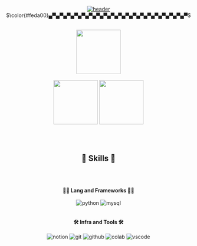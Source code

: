 <div align=center>

  
[![header](https://capsule-render.vercel.app/api?type=transparent&color=auto&height=110&text=Eunhye%27s+Github&fontSize=50&fontColor=8a67ab&fontAlign=50&fontAlignY=50&desc=Welcome+%3A%29&descSize=20&descAlign=50&descAlignY=75)](https://capsule-render.vercel.app/api?type=transparent&height=100&color=gradient&text=Eunhye's%20GitHub&reversal=false&section=header&desc=welcome%20!&descAlignY=80&fontSize=50&fontAlignY=50&animation=twinkling&stroke=feda00&strokeWidth=2&fontColor=feda00&descSize=20)  
$\color{#feda00}▄▀▄▀▄▀▄▀▄▀▄▀▄▀▄▀▄▀▄▀▄▀▄▀▄▀▄▀▄▀▄▀▄▀▄▀▄▀$<br><br>
<p>
    <img height="120em" src="http://mazassumnida.wtf/api/v2/generate_badge?boj=eunhyea"><br><br>
    <img height="120em" src="https://github-readme-stats.vercel.app/api?username=eunhyea&show_icons=true&theme=buefy">   
    <img height="120em" src="https://github-readme-stats.vercel.app/api/top-langs/?username=rhrjsdn3853&layout=compact">  
  </p>

  <br>
  <br>
  
  ## 🦾 Skills 🦾
  <br>
  <br>
  
  **🧑‍💻 Lang and Frameworks 🧑‍💻**  
  <br>
  ![python](https://img.shields.io/badge/python-3776AB.svg?&style=for-the-badge&logo=python&logoColor=white)
  ![mysql](https://img.shields.io/badge/mysql-4479A1.svg?&style=for-the-badge&logo=mysql&logoColor=white)
  <br>
  <br>
  <br>
  **🛠️ Infra and Tools 🛠️**  
  <br>
  ![notion](https://img.shields.io/badge/notion-000000.svg?&style=for-the-badge&logo=notion&logoColor=white)
  ![git](https://img.shields.io/badge/git-F05032.svg?&style=for-the-badge&logo=git&logoColor=white)
  ![github](https://img.shields.io/badge/github-181717.svg?&style=for-the-badge&logo=github&logoColor=white)
  ![colab](https://img.shields.io/badge/colab-F9AB00.svg?&style=for-the-badge&logo=googlecolab&logoColor=white)
  ![vscode](https://img.shields.io/badge/vscode-007ACC.svg?&style=for-the-badge&logo=visualstudiocode&logoColor=white)
  <br>
  <br>

</div>
